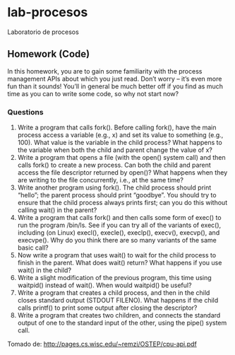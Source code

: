# lab-procesos
Laboratorio de procesos

## Homework (Code) ##
In this homework, you are to gain some familiarity with the process
management APIs about which you just read. Don’t worry – it’s even
more fun than it sounds! You’ll in general be much better off if you find
as much time as you can to write some code, so why not start now?

### Questions ###

1. Write a program that calls fork(). Before calling fork(), have the main
process access a variable (e.g., x) and set its value to something (e.g., 100).
What value is the variable in the child process? What happens to the variable
when both the child and parent change the value of x?
2. Write a program that opens a file (with the open() system call) and then
calls fork() to create a new process. Can both the child and parent access
the file descriptor returned by open()? What happens when they are
writing to the file concurrently, i.e., at the same time?
3. Write another program using fork(). The child process should print “hello”;
the parent process should print “goodbye”. You should try to ensure that
the child process always prints first; can you do this without calling wait() in
the parent?
4. Write a program that calls fork() and then calls some form of exec() to
run the program /bin/ls. See if you can try all of the variants of exec(),
including (on Linux) execl(), execle(), execlp(), execv(), execvp(),
and execvpe(). Why do you think there are so many variants of the same
basic call?
5. Now write a program that uses wait() to wait for the child process to finish
in the parent. What does wait() return? What happens if you use wait()
in the child?
6. Write a slight modification of the previous program, this time using waitpid()
instead of wait(). When would waitpid() be useful?
7. Write a program that creates a child process, and then in the child closes
standard output (STDOUT FILENO). What happens if the child calls printf()
to print some output after closing the descriptor?
8. Write a program that creates two children, and connects the standard output
of one to the standard input of the other, using the pipe() system call.

Tomado de: http://pages.cs.wisc.edu/~remzi/OSTEP/cpu-api.pdf
